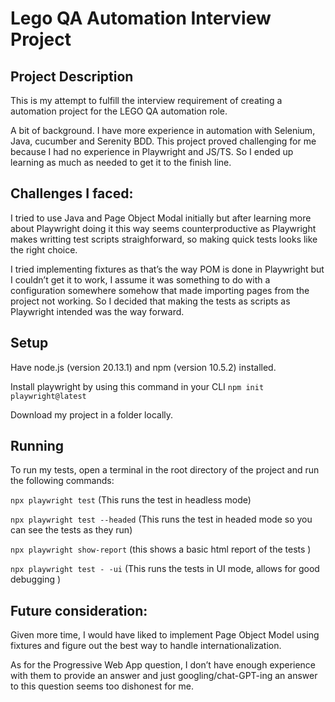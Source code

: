 # Lego QA Automation Interview Project 

## Project Description

This is my attempt to fulfill the interview requirement of creating a automation project for the LEGO QA  automation role. 

A bit of background. I have more experience in automation with Selenium, Java, cucumber and Serenity BDD.  This project proved challenging for me because I had no experience in Playwright and JS/TS.  So I ended up learning as much as needed to get it to the finish line.  
## Challenges I faced:
I tried to use Java and Page Object Modal initially but after learning more about Playwright doing it this way seems counterproductive as Playwright makes writting test scripts straighforward, so making quick tests looks like the right choice. 

I tried implementing fixtures as that’s the way POM is done in Playwright but I couldn’t get it to work, I assume it was something to do with a configuration somewhere somehow that made importing pages from the project not working.  So I decided that making the tests as scripts as Playwright intended was the way forward. 

## Setup

Have node.js (version 20.13.1) and npm (version 10.5.2) installed.

Install playwright by using this command in your CLI `npm init playwright@latest` 

Download my project in a folder locally.

## Running

To run my tests, open a terminal in the root directory of the project and run the following commands:

`npx playwright test`  (This runs the test in headless mode)

`npx playwright test --headed` (This runs  the test in headed mode so  you can see the tests as they run)

`npx playwright show-report` (this shows a basic html report of the tests )

`npx playwright test - -ui` (This runs the tests in UI mode,  allows for good debugging )  


## Future consideration:
Given more time, I would have liked to implement Page Object Model using fixtures and figure out the best way to handle internationalization.  

As for the Progressive Web App question, I don’t have enough experience with them to provide an answer and just googling/chat-GPT-ing an answer to this question seems too dishonest for me.   
